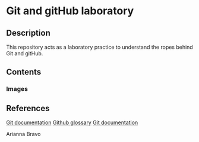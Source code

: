 # Git and gitHub laboratory

## Description
This repository acts as a laboratory practice to understand the ropes behind Git and gitHub.

## Contents
### Images

## References
[Git documentation](https://docs.github.com/en)
[Github glossary](https://docs.github.com/en/get-started/learning-about-github/github-glossary)
[Git documentation](https://git-scm.com/doc)

Arianna Bravo
